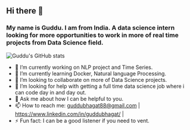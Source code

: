 ## Hi there 👋
### My name is Guddu. I am from India. A data science intern looking for more opportunities to work in more of real time projects from Data Science field.

![Guddu's GitHub stats](https://github-readme-stats.vercel.app/api?username=codemonster94&show_icons=true&theme=radical)





<!-- **codemonster94/codemonster94** is a ✨ _special_ ✨ repository because its `README.md` (this file) appears on your GitHub profile.
 -->


- 🔭 I’m currently working on NLP project and Time Series.
- 🌱 I’m currently learning Docker, Natural language Processing.
- 👯 I’m looking to collaborate on more of Data Science projects.
- 🤔 I’m looking for help with getting a full time data science job where i can code day in and day out.
- 💬 Ask me about how I can be helpful to you.
- 📫 How to reach me: guddubhagat88@gmail.com | https://www.linkedin.com/in/guddubhagat/ | 
- ⚡ Fun fact: I can be  a good listener if you need to vent.



